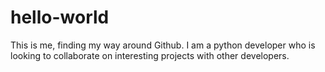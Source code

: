 # hello-world
This is me, finding my way around Github. I am a python developer who is looking to collaborate on interesting projects with other developers.
